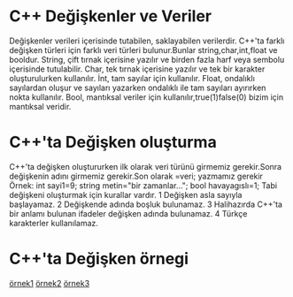 # C++ Değişkenler ve Veriler

  Değişkenler verileri içerisinde tutabilen, saklayabilen verilerdir.
  C++'ta farklı değişken türleri için farklı veri türleri bulunur.Bunlar string,char,int,float ve booldur.
  String, çift tırnak içerisine yazılır ve birden fazla harf veya sembolu içerisinde tutulabilir.
  Char, tek tırnak içerisine yazılır ve tek bir karakter oluşturulurken kullanılır.
  İnt, tam sayılar için kullanılır.
  Float, ondalıklı sayılardan oluşur ve sayıları yazarken ondalıklı ile tam sayıları ayırırken nokta kullanılır.
  Bool, mantıksal veriler için kullanılır,true(1)false(0) bizim için mantıksal veridir.

  # C++'ta Değişken oluşturma

  C++'ta değişken oluştururken ilk olarak veri türünü girmemiz gerekir.Sonra değişkenin adını girmemiz gerekir.Son olarak =veri; yazmamız gerekir
  Örnek:
  int sayi1=9;
  string metin="bir zamanlar...";
  bool havayagıslı=1;
  Tabi değişkeni oluşturmak için kurallar vardır.
  1 Değişken asla sayıyla başlayamaz.
  2 Değişkende adında boşluk bulunamaz.
  3 Halihazırda C++'ta bir anlamı bulunan ifadeler değişken adında bulunamaz.
  4 Türkçe karakterler kullanılamaz.
  
  # C++'ta Değişken örnegi
  [örnek1](Degiskenler.cpp)
  [örnek2](2Degiskenler.cpp)
  [örnek3](3Degiskenler.cpp)
